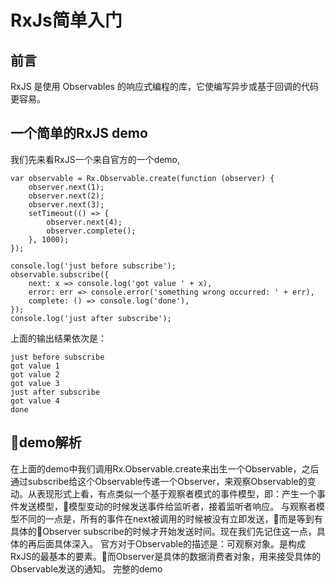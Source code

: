 # RxJs简单入门

## 前言
RxJS 是使用 Observables 的响应式编程的库，它使编写异步或基于回调的代码更容易。

## 一个简单的RxJS demo

我们先来看RxJS一个来自官方的一个demo,
```
var observable = Rx.Observable.create(function (observer) {
    observer.next(1);
    observer.next(2);
    observer.next(3);
    setTimeout(() => {
        observer.next(4);
        observer.complete();
    }, 1000);
});
    
console.log('just before subscribe');
observable.subscribe({
    next: x => console.log('got value ' + x),
    error: err => console.error('something wrong occurred: ' + err),
    complete: () => console.log('done'),
});
console.log('just after subscribe');

```
上面的输出结果依次是：
```
just before subscribe
got value 1
got value 2
got value 3
just after subscribe
got value 4
done
```
## demo解析
在上面的demo中我们调用Rx.Observable.create来出生一个Observable，之后通过subscribe给这个Observable传递一个Observer，来观察Observable的变动。从表现形式上看，有点类似一个基于观察者模式的事件模型，即：产生一个事件发送模型，模型变动的时候发送事件给监听者，接着监听者响应。
与观察者模型不同的一点是，所有的事件在next被调用的时候被没有立即发送，而是等到有具体的Observer subscribe的时候才开始发送时间。现在我们先记住这一点，具体的再后面具体深入。
官方对于Observable的描述是：可观察对象。是构成RxJS的最基本的要素。而Observer是具体的数据消费者对象，用来接受具体的Observable发送的通知。
完整的demo
